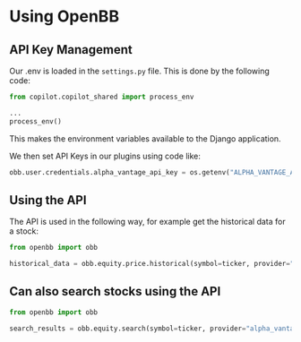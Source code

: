 # Using OpenBB

## API Key Management

Our .env is loaded in the `settings.py` file. This is done by the following code:

```python
from copilot.copilot_shared import process_env

...
process_env()
```

This makes the environment variables available to the Django application.

We then set API Keys in our plugins using code like:

```python
obb.user.credentials.alpha_vantage_api_key = os.getenv("ALPHA_VANTAGE_API_KEY")
```

## Using the API

The API is used in the following way, for example get the historical data for a stock:

```python
from openbb import obb

historical_data = obb.equity.price.historical(symbol=ticker, provider="alpha_vantage")
```

## Can also search stocks using the API

```python
from openbb import obb

search_results = obb.equity.search(symbol=ticker, provider="alpha_vantage")
```
